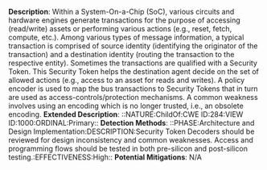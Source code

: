 **Description**: Within a System-On-a-Chip (SoC), various circuits and hardware engines generate transactions for the purpose of accessing (read/write) assets or performing various actions (e.g., reset, fetch, compute, etc.). Among various types of message information, a typical transaction is comprised of source identity (identifying the originator of the transaction) and a destination identity (routing the transaction to the respective entity). Sometimes the transactions are qualified with a Security Token. This Security Token helps the destination agent decide on the set of allowed actions (e.g., access to an asset for reads and writes). A policy encoder is used to map the bus transactions to Security Tokens that in turn are used as access-controls/protection mechanisms. A common weakness involves using an encoding which is no longer trusted, i.e., an obsolete encoding.
**Extended Description**: ::NATURE:ChildOf:CWE ID:284:VIEW ID:1000:ORDINAL:Primary::
**Detection Methods**: ::PHASE:Architecture and Design Implementation:DESCRIPTION:Security Token Decoders should be reviewed for design inconsistency and common weaknesses. Access and programming flows should be tested in both pre-silicon and post-silicon testing.:EFFECTIVENESS:High::
**Potential Mitigations**: N/A